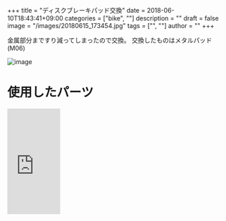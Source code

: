 ﻿+++
title = "ディスクブレーキパッド交換"
date = 2018-06-10T18:43:41+09:00
categories = ["bike", ""]
description = ""
draft = false
image = "/images/20180615_173454.jpg"
tags = ["", ""]
author = ""
+++


金属部分まですり減ってしまったので交換。
交換したものはメタルパッド(M06)


![image](/images/20180615_181352.jpg)




# 使用したパーツ

<iframe style="width:120px;height:240px;" marginwidth="0" marginheight="0" scrolling="no" frameborder="0" src="https://rcm-fe.amazon-adsystem.com/e/cm?ref=qf_sp_asin_til&t=yokochi-22&m=amazon&o=9&p=8&l=as1&IS1=1&detail=1&asins=B000NOTIV0&linkId=fcdbf713a6cf5704990fa38ef6f21793&bc1=ffffff&lt1=_top&fc1=333333&lc1=0066c0&bg1=ffffff&f=ifr">
    </iframe>




